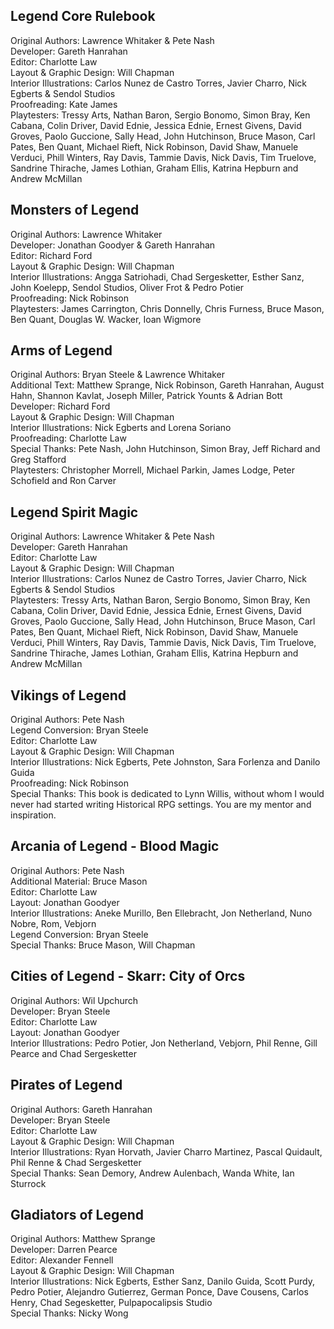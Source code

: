 ## Legend Core Rulebook

Original Authors: Lawrence Whitaker & Pete Nash  
Developer: Gareth Hanrahan  
Editor: Charlotte Law  
Layout & Graphic Design: Will Chapman  
Interior Illustrations: Carlos Nunez de Castro Torres, Javier Charro, Nick Egberts & Sendol Studios  
Proofreading: Kate James  
Playtesters: Tressy Arts, Nathan Baron, Sergio Bonomo, Simon Bray, Ken Cabana, Colin Driver, David Ednie, Jessica Ednie, Ernest Givens, David Groves, Paolo Guccione, Sally Head, John Hutchinson, Bruce Mason, Carl Pates, Ben Quant, Michael Rieft, Nick Robinson, David Shaw, Manuele Verduci, Phill Winters, Ray Davis, Tammie Davis, Nick Davis, Tim Truelove, Sandrine Thirache, James Lothian, Graham Ellis, Katrina Hepburn and Andrew McMillan

## Monsters of Legend

Original Authors: Lawrence Whitaker  
Developer: Jonathan Goodyer & Gareth Hanrahan  
Editor: Richard Ford  
Layout & Graphic Design: Will Chapman  
Interior Illustrations: Angga Satriohadi, Chad Sergesketter, Esther Sanz, John Koelepp, Sendol Studios, Oliver Frot & Pedro Potier  
Proofreading: Nick Robinson  
Playtesters: James Carrington, Chris Donnelly, Chris Furness, Bruce Mason, Ben Quant, Douglas W. Wacker, Ioan Wigmore  

## Arms of Legend

Original Authors: Bryan Steele & Lawrence Whitaker  
Additional Text: Matthew Sprange, Nick Robinson, Gareth Hanrahan, August Hahn, Shannon Kavlat, Joseph Miller, Patrick Younts & Adrian Bott  
Developer: Richard Ford  
Layout & Graphic Design: Will Chapman  
Interior Illustrations: Nick Egberts and Lorena Soriano  
Proofreading: Charlotte Law  
Special Thanks: Pete Nash, John Hutchinson, Simon Bray, Jeff Richard and Greg Stafford  
Playtesters: Christopher Morrell, Michael Parkin, James Lodge, Peter Schofield and Ron Carver

## Legend Spirit Magic

Original Authors: Lawrence Whitaker & Pete Nash  
Developer: Gareth Hanrahan  
Editor: Charlotte Law  
Layout & Graphic Design: Will Chapman  
Interior Illustrations: Carlos Nunez de Castro Torres, Javier Charro, Nick Egberts & Sendol Studios  
Playtesters: Tressy Arts, Nathan Baron, Sergio Bonomo, Simon Bray, Ken Cabana, Colin Driver, David Ednie, Jessica Ednie, Ernest Givens, David Groves, Paolo Guccione, Sally Head, John Hutchinson, Bruce Mason, Carl Pates, Ben Quant, Michael Rieft, Nick Robinson, David Shaw, Manuele Verduci, Phill Winters, Ray Davis, Tammie Davis, Nick Davis, Tim Truelove, Sandrine Thirache, James Lothian, Graham Ellis, Katrina Hepburn and Andrew McMillan

## Vikings of Legend

Original Authors: Pete Nash  
Legend Conversion: Bryan Steele  
Editor: Charlotte Law  
Layout & Graphic Design: Will Chapman  
Interior Illustrations: Nick Egberts, Pete Johnston, Sara Forlenza and Danilo Guida  
Proofreading: Nick Robinson  
Special Thanks: This book is dedicated to Lynn Willis, without whom I would never had started writing Historical RPG settings. You are my mentor and inspiration.

## Arcania of Legend - Blood Magic

Original Authors: Pete Nash  
Additional Material: Bruce Mason  
Editor: Charlotte Law  
Layout: Jonathan Goodyer  
Interior Illustrations: Aneke Murillo, Ben Ellebracht, Jon Netherland, Nuno Nobre, Rom, Vebjorn  
Legend Conversion: Bryan Steele  
Special Thanks: Bruce Mason, Will Chapman

## Cities of Legend - Skarr: City of Orcs

Original Authors: Wil Upchurch  
Developer: Bryan Steele  
Editor: Charlotte Law  
Layout: Jonathan Goodyer  
Interior Illustrations: Pedro Potier, Jon Netherland, Vebjorn, Phil Renne, Gill Pearce and Chad Sergesketter

## Pirates of Legend

Original Authors: Gareth Hanrahan  
Developer: Bryan Steele  
Editor: Charlotte Law  
Layout & Graphic Design: Will Chapman  
Interior Illustrations: Ryan Horvath, Javier Charro Martinez, Pascal Quidault, Phil Renne & Chad Sergesketter  
Special Thanks: Sean Demory, Andrew Aulenbach, Wanda White, Ian Sturrock

## Gladiators of Legend

Original Authors: Matthew Sprange  
Developer: Darren Pearce  
Editor: Alexander Fennell  
Layout & Graphic Design: Will Chapman  
Interior Illustrations: Nick Egberts, Esther Sanz, Danilo Guida, Scott Purdy, Pedro Potier, Alejandro Gutierrez, German Ponce, Dave Cousens, Carlos Henry, Chad Segesketter, Pulpapocalipsis Studio  
Special Thanks: Nicky Wong

